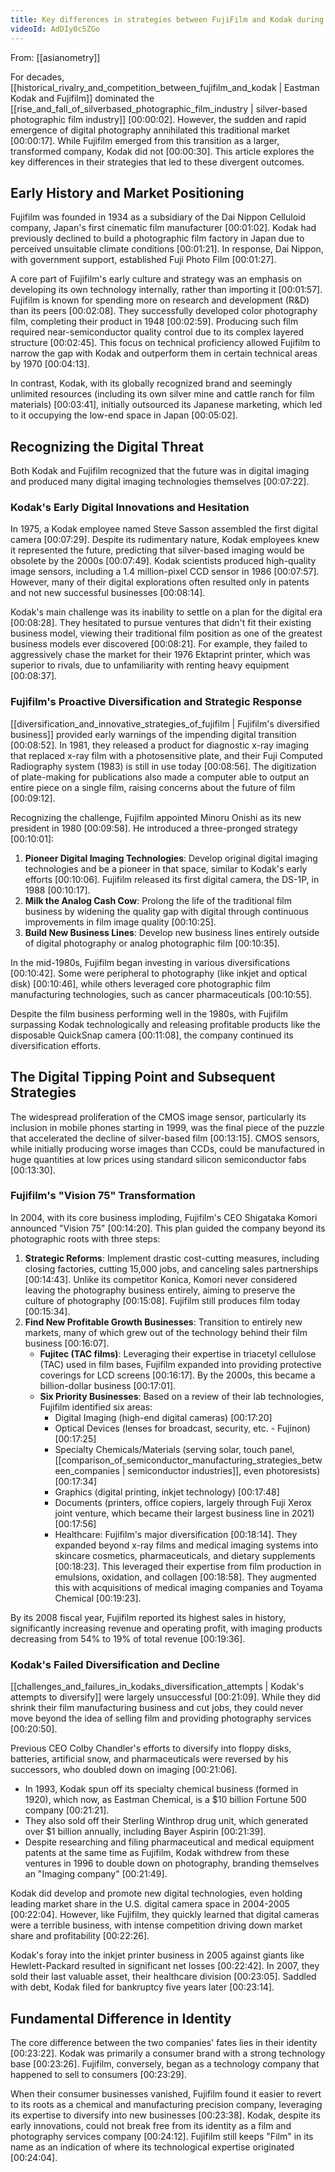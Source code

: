 ```yaml
---
title: Key differences in strategies between FujiFilm and Kodak during digital transition
videoId: AdDIy0c5ZGo
---
```


From: [[asianometry]] <br/> 

For decades, [[historical_rivalry_and_competition_between_fujifilm_and_kodak | Eastman Kodak and Fujifilm]] dominated the [[rise_and_fall_of_silverbased_photographic_film_industry | silver-based photographic film industry]] <a class="yt-timestamp" data-t="00:00:02">[00:00:02]</a>. However, the sudden and rapid emergence of digital photography annihilated this traditional market <a class="yt-timestamp" data-t="00:00:17">[00:00:17]</a>. While Fujifilm emerged from this transition as a larger, transformed company, Kodak did not <a class="yt-timestamp" data-t="00:00:30">[00:00:30]</a>. This article explores the key differences in their strategies that led to these divergent outcomes.

## Early History and Market Positioning

Fujifilm was founded in 1934 as a subsidiary of the Dai Nippon Celluloid company, Japan's first cinematic film manufacturer <a class="yt-timestamp" data-t="00:01:02">[00:01:02]</a>. Kodak had previously declined to build a photographic film factory in Japan due to perceived unsuitable climate conditions <a class="yt-timestamp" data-t="00:01:21">[00:01:21]</a>. In response, Dai Nippon, with government support, established Fuji Photo Film <a class="yt-timestamp" data-t="00:01:27">[00:01:27]</a>.

A core part of Fujifilm's early culture and strategy was an emphasis on developing its own technology internally, rather than importing it <a class="yt-timestamp" data-t="00:01:57">[00:01:57]</a>. Fujifilm is known for spending more on research and development (R&D) than its peers <a class="yt-timestamp" data-t="00:02:08">[00:02:08]</a>. They successfully developed color photography film, completing their product in 1948 <a class="yt-timestamp" data-t="00:02:59">[00:02:59]</a>. Producing such film required near-semiconductor quality control due to its complex layered structure <a class="yt-timestamp" data-t="00:02:45">[00:02:45]</a>. This focus on technical proficiency allowed Fujifilm to narrow the gap with Kodak and outperform them in certain technical areas by 1970 <a class="yt-timestamp" data-t="00:04:13">[00:04:13]</a>.

In contrast, Kodak, with its globally recognized brand and seemingly unlimited resources (including its own silver mine and cattle ranch for film materials) <a class="yt-timestamp" data-t="00:03:41">[00:03:41]</a>, initially outsourced its Japanese marketing, which led to it occupying the low-end space in Japan <a class="yt-timestamp" data-t="00:05:02">[00:05:02]</a>.

## Recognizing the Digital Threat

Both Kodak and Fujifilm recognized that the future was in digital imaging and produced many digital imaging technologies themselves <a class="yt-timestamp" data-t="00:07:22">[00:07:22]</a>.

### Kodak's Early Digital Innovations and Hesitation

In 1975, a Kodak employee named Steve Sasson assembled the first digital camera <a class="yt-timestamp" data-t="00:07:29">[00:07:29]</a>. Despite its rudimentary nature, Kodak employees knew it represented the future, predicting that silver-based imaging would be obsolete by the 2000s <a class="yt-timestamp" data-t="00:07:49">[00:07:49]</a>. Kodak scientists produced high-quality image sensors, including a 1.4 million-pixel CCD sensor in 1986 <a class="yt-timestamp" data-t="00:07:57">[00:07:57]</a>. However, many of their digital explorations often resulted only in patents and not new successful businesses <a class="yt-timestamp" data-t="00:08:14">[00:08:14]</a>.

Kodak's main challenge was its inability to settle on a plan for the digital era <a class="yt-timestamp" data-t="00:08:28">[00:08:28]</a>. They hesitated to pursue ventures that didn't fit their existing business model, viewing their traditional film position as one of the greatest business models ever discovered <a class="yt-timestamp" data-t="00:08:21">[00:08:21]</a>. For example, they failed to aggressively chase the market for their 1976 Ektaprint printer, which was superior to rivals, due to unfamiliarity with renting heavy equipment <a class="yt-timestamp" data-t="00:08:37">[00:08:37]</a>.

### Fujifilm's Proactive Diversification and Strategic Response

[[diversification_and_innovative_strategies_of_fujifilm | Fujifilm's diversified business]] provided early warnings of the impending digital transition <a class="yt-timestamp" data-t="00:08:52">[00:08:52]</a>. In 1981, they released a product for diagnostic x-ray imaging that replaced x-ray film with a photosensitive plate, and their Fuji Computed Radiography system (1983) is still in use today <a class="yt-timestamp" data-t="00:08:56">[00:08:56]</a>. The digitization of plate-making for publications also made a computer able to output an entire piece on a single film, raising concerns about the future of film <a class="yt-timestamp" data-t="00:09:12">[00:09:12]</a>.

Recognizing the challenge, Fujifilm appointed Minoru Onishi as its new president in 1980 <a class="yt-timestamp" data-t="00:09:58">[00:09:58]</a>. He introduced a three-pronged strategy <a class="yt-timestamp" data-t="00:10:01">[00:10:01]</a>:
1.  **Pioneer Digital Imaging Technologies**: Develop original digital imaging technologies and be a pioneer in that space, similar to Kodak's early efforts <a class="yt-timestamp" data-t="00:10:06">[00:10:06]</a>. Fujifilm released its first digital camera, the DS-1P, in 1988 <a class="yt-timestamp" data-t="00:10:17">[00:10:17]</a>.
2.  **Milk the Analog Cash Cow**: Prolong the life of the traditional film business by widening the quality gap with digital through continuous improvements in film image quality <a class="yt-timestamp" data-t="00:10:25">[00:10:25]</a>.
3.  **Build New Business Lines**: Develop new business lines entirely outside of digital photography or analog photographic film <a class="yt-timestamp" data-t="00:10:35">[00:10:35]</a>.

In the mid-1980s, Fujifilm began investing in various diversifications <a class="yt-timestamp" data-t="00:10:42">[00:10:42]</a>. Some were peripheral to photography (like inkjet and optical disk) <a class="yt-timestamp" data-t="00:10:46">[00:10:46]</a>, while others leveraged core photographic film manufacturing technologies, such as cancer pharmaceuticals <a class="yt-timestamp" data-t="00:10:55">[00:10:55]</a>.

Despite the film business performing well in the 1980s, with Fujifilm surpassing Kodak technologically and releasing profitable products like the disposable QuickSnap camera <a class="yt-timestamp" data-t="00:11:08">[00:11:08]</a>, the company continued its diversification efforts.

## The Digital Tipping Point and Subsequent Strategies

The widespread proliferation of the CMOS image sensor, particularly its inclusion in mobile phones starting in 1999, was the final piece of the puzzle that accelerated the decline of silver-based film <a class="yt-timestamp" data-t="00:13:15">[00:13:15]</a>. CMOS sensors, while initially producing worse images than CCDs, could be manufactured in huge quantities at low prices using standard silicon semiconductor fabs <a class="yt-timestamp" data-t="00:13:30">[00:13:30]</a>.

### Fujifilm's "Vision 75" Transformation

In 2004, with its core business imploding, Fujifilm's CEO Shigataka Komori announced "Vision 75" <a class="yt-timestamp" data-t="00:14:20">[00:14:20]</a>. This plan guided the company beyond its photographic roots with three steps:
1.  **Strategic Reforms**: Implement drastic cost-cutting measures, including closing factories, cutting 15,000 jobs, and canceling sales partnerships <a class="yt-timestamp" data-t="00:14:43">[00:14:43]</a>. Unlike its competitor Konica, Komori never considered leaving the photography business entirely, aiming to preserve the culture of photography <a class="yt-timestamp" data-t="00:15:08">[00:15:08]</a>. Fujifilm still produces film today <a class="yt-timestamp" data-t="00:15:34">[00:15:34]</a>.
2.  **Find New Profitable Growth Businesses**: Transition to entirely new markets, many of which grew out of the technology behind their film business <a class="yt-timestamp" data-t="00:16:07">[00:16:07]</a>.
    *   **Fujitec (TAC films)**: Leveraging their expertise in triacetyl cellulose (TAC) used in film bases, Fujifilm expanded into providing protective coverings for LCD screens <a class="yt-timestamp" data-t="00:16:17">[00:16:17]</a>. By the 2000s, this became a billion-dollar business <a class="yt-timestamp" data-t="00:17:01">[00:17:01]</a>.
    *   **Six Priority Businesses**: Based on a review of their lab technologies, Fujifilm identified six areas:
        *   Digital Imaging (high-end digital cameras) <a class="yt-timestamp" data-t="00:17:20">[00:17:20]</a>
        *   Optical Devices (lenses for broadcast, security, etc. - Fujinon) <a class="yt-timestamp" data-t="00:17:25">[00:17:25]</a>
        *   Specialty Chemicals/Materials (serving solar, touch panel, [[comparison_of_semiconductor_manufacturing_strategies_between_companies | semiconductor industries]], even photoresists) <a class="yt-timestamp" data-t="00:17:34">[00:17:34]</a>
        *   Graphics (digital printing, inkjet technology) <a class="yt-timestamp" data-t="00:17:48">[00:17:48]</a>
        *   Documents (printers, office copiers, largely through Fuji Xerox joint venture, which became their largest business line in 2021) <a class="yt-timestamp" data-t="00:17:56">[00:17:56]</a>
        *   Healthcare: Fujifilm's major diversification <a class="yt-timestamp" data-t="00:18:14">[00:18:14]</a>. They expanded beyond x-ray films and medical imaging systems into skincare cosmetics, pharmaceuticals, and dietary supplements <a class="yt-timestamp" data-t="00:18:23">[00:18:23]</a>. This leveraged their expertise from film production in emulsions, oxidation, and collagen <a class="yt-timestamp" data-t="00:18:58">[00:18:58]</a>. They augmented this with acquisitions of medical imaging companies and Toyama Chemical <a class="yt-timestamp" data-t="00:19:23">[00:19:23]</a>.

By its 2008 fiscal year, Fujifilm reported its highest sales in history, significantly increasing revenue and operating profit, with imaging products decreasing from 54% to 19% of total revenue <a class="yt-timestamp" data-t="00:19:36">[00:19:36]</a>.

### Kodak's Failed Diversification and Decline

[[challenges_and_failures_in_kodaks_diversification_attempts | Kodak's attempts to diversify]] were largely unsuccessful <a class="yt-timestamp" data-t="00:21:09">[00:21:09]</a>. While they did shrink their film manufacturing business and cut jobs, they could never move beyond the idea of selling film and providing photography services <a class="yt-timestamp" data-t="00:20:50">[00:20:50]</a>.

Previous CEO Colby Chandler's efforts to diversify into floppy disks, batteries, artificial snow, and pharmaceuticals were reversed by his successors, who doubled down on imaging <a class="yt-timestamp" data-t="00:21:06">[00:21:06]</a>.
*   In 1993, Kodak spun off its specialty chemical business (formed in 1920), which now, as Eastman Chemical, is a $10 billion Fortune 500 company <a class="yt-timestamp" data-t="00:21:21">[00:21:21]</a>.
*   They also sold off their Sterling Winthrop drug unit, which generated over $1 billion annually, including Bayer Aspirin <a class="yt-timestamp" data-t="00:21:39">[00:21:39]</a>.
*   Despite researching and filing pharmaceutical and medical equipment patents at the same time as Fujifilm, Kodak withdrew from these ventures in 1996 to double down on photography, branding themselves an "Imaging company" <a class="yt-timestamp" data-t="00:21:49">[00:21:49]</a>.

Kodak did develop and promote new digital technologies, even holding leading market share in the U.S. digital camera space in 2004-2005 <a class="yt-timestamp" data-t="00:22:04">[00:22:04]</a>. However, like Fujifilm, they quickly learned that digital cameras were a terrible business, with intense competition driving down market share and profitability <a class="yt-timestamp" data-t="00:22:26">[00:22:26]</a>.

Kodak's foray into the inkjet printer business in 2005 against giants like Hewlett-Packard resulted in significant net losses <a class="yt-timestamp" data-t="00:22:42">[00:22:42]</a>. In 2007, they sold their last valuable asset, their healthcare division <a class="yt-timestamp" data-t="00:23:05">[00:23:05]</a>. Saddled with debt, Kodak filed for bankruptcy five years later <a class="yt-timestamp" data-t="00:23:14">[00:23:14]</a>.

## Fundamental Difference in Identity

The core difference between the two companies' fates lies in their identity <a class="yt-timestamp" data-t="00:23:22">[00:23:22]</a>. Kodak was primarily a consumer brand with a strong technology base <a class="yt-timestamp" data-t="00:23:26">[00:23:26]</a>. Fujifilm, conversely, began as a technology company that happened to sell to consumers <a class="yt-timestamp" data-t="00:23:29">[00:23:29]</a>.

When their consumer businesses vanished, Fujifilm found it easier to revert to its roots as a chemical and manufacturing precision company, leveraging its expertise to diversify into new businesses <a class="yt-timestamp" data-t="00:23:38">[00:23:38]</a>. Kodak, despite its early innovations, could not break free from its identity as a film and photography services company <a class="yt-timestamp" data-t="00:24:12">[00:24:12]</a>. Fujifilm still keeps "Film" in its name as an indication of where its technological expertise originated <a class="yt-timestamp" data-t="00:24:04">[00:24:04]</a>.